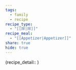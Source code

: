 ```yaml
---
tags:
  - family
  - recipe
recipe_type:
  - "[[拌|拌]]"
recipe_meal:
  - "[[Appetizer|Appetizer]]"
share: true
hide: true
---
```

(recipe_detail:: )
